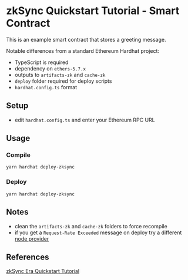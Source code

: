 # zkSync Quickstart Tutorial - Smart Contract

This is an example smart contract that stores a greeting message.

Notable differences from a standard Ethereum Hardhat project:

- TypeScript is required
- dependency on `ethers-5.7.x`
- outputs to `artifacts-zk` and `cache-zk`
- `deploy` folder required for deploy scripts
- `hardhat.config.ts` format

## Setup

- edit `hardhat.config.ts` and enter your Ethereum RPC URL

## Usage

### Compile

```shell
yarn hardhat deploy-zksync
```

### Deploy

```shell
yarn hardhat deploy-zksync
```

## Notes

- clean the `artifacts-zk` and `cache-zk` folders to force recompile
- if you get a `Request-Rate Exceeded` message on deploy try a different [node provider](https://github.com/arddluma/awesome-list-rpc-nodes-providers)

## References

[zkSync Era Quickstart Tutorial](https://era.zksync.io/docs/dev/building-on-zksync/hello-world.html)
